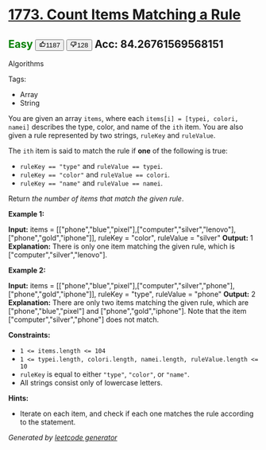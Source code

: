 # [1773. Count Items Matching a Rule](https://leetcode.com/problems/count-items-matching-a-rule/)
<span style="color:green">Easy</span>   <button><svg viewBox="0 0 24 24" width="1em" height="1em" class="icon__1Md2"><path fill-rule="evenodd" d="M7 19v-8H4v8h3zM7 9c0-.55.22-1.05.58-1.41L14.17 1l1.06 1.05c.27.27.44.65.44 1.06l-.03.32L14.69 8H21c1.1 0 2 .9 2 2v2c0 .26-.05.5-.14.73l-3.02 7.05C19.54 20.5 18.83 21 18 21H4a2 2 0 0 1-2-2v-8a2 2 0 0 1 2-2h3zm2 0v10h9l3-7v-2h-9l1.34-5.34L9 9z"></path></svg><span>1187</span></button>   <button><svg viewBox="0 0 24 24" width="1em" height="1em" class="icon__1Md2"><path fill-rule="evenodd" d="M17 3v12c0 .55-.22 1.05-.58 1.41L9.83 23l-1.06-1.05c-.27-.27-.44-.65-.44-1.06l.03-.32.95-4.57H3c-1.1 0-2-.9-2-2v-2c0-.26.05-.5.14-.73l3.02-7.05C4.46 3.5 5.17 3 6 3h11zm-2 12V5H6l-3 7v2h9l-1.34 5.34L15 15zm2-2h3V5h-3V3h3a2 2 0 0 1 2 2v8a2 2 0 0 1-2 2h-3v-2z"></path></svg><span>128</span></button>  Acc: 84.26761569568151
---
Algorithms

Tags:
- Array
- String

You are given an array `items`, where each `items[i] = [typei, colori, namei]` describes the type, color, and name of the `ith` item. You are also given a rule represented by two strings, `ruleKey` and `ruleValue`.

The `ith` item is said to match the rule if **one** of the following is true:

* `ruleKey == "type"` and `ruleValue == typei`.
* `ruleKey == "color"` and `ruleValue == colori`.
* `ruleKey == "name"` and `ruleValue == namei`.

Return _the number of items that match the given rule_.

**Example 1:**


**Input:** items = [["phone","blue","pixel"],["computer","silver","lenovo"],["phone","gold","iphone"]], ruleKey = "color", ruleValue = "silver"
**Output:** 1
**Explanation:** There is only one item matching the given rule, which is ["computer","silver","lenovo"].

**Example 2:**


**Input:** items = [["phone","blue","pixel"],["computer","silver","phone"],["phone","gold","iphone"]], ruleKey = "type", ruleValue = "phone"
**Output:** 2
**Explanation:** There are only two items matching the given rule, which are ["phone","blue","pixel"] and ["phone","gold","iphone"]. Note that the item ["computer","silver","phone"] does not match.

**Constraints:**

* `1 <= items.length <= 104`
* `1 <= typei.length, colori.length, namei.length, ruleValue.length <= 10`
* `ruleKey` is equal to either `"type"`, `"color"`, or `"name"`.
* All strings consist only of lowercase letters.

**Hints:**
- Iterate on each item, and check if each one matches the rule according to the statement.

*Generated by [leetcode generator](https://github.com/unsupo/leetcode)*
